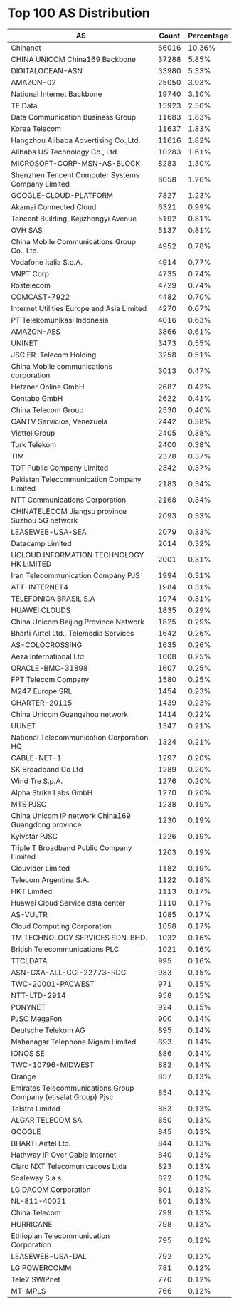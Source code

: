 # Top 100 AS Distribution
| AS | Count | Percentage |
|----|----|----|
| Chinanet | 66016 | 10.36% |
| CHINA UNICOM China169 Backbone | 37288 | 5.85% |
| DIGITALOCEAN-ASN | 33980 | 5.33% |
| AMAZON-02 | 25050 | 3.93% |
| National Internet Backbone | 19740 | 3.10% |
| TE Data | 15923 | 2.50% |
| Data Communication Business Group | 11683 | 1.83% |
| Korea Telecom | 11637 | 1.83% |
| Hangzhou Alibaba Advertising Co.,Ltd. | 11616 | 1.82% |
| Alibaba US Technology Co., Ltd. | 10283 | 1.61% |
| MICROSOFT-CORP-MSN-AS-BLOCK | 8283 | 1.30% |
| Shenzhen Tencent Computer Systems Company Limited | 8058 | 1.26% |
| GOOGLE-CLOUD-PLATFORM | 7827 | 1.23% |
| Akamai Connected Cloud | 6321 | 0.99% |
| Tencent Building, Kejizhongyi Avenue | 5192 | 0.81% |
| OVH SAS | 5137 | 0.81% |
| China Mobile Communications Group Co., Ltd. | 4952 | 0.78% |
| Vodafone Italia S.p.A. | 4914 | 0.77% |
| VNPT Corp | 4735 | 0.74% |
| Rostelecom | 4729 | 0.74% |
| COMCAST-7922 | 4482 | 0.70% |
| Internet Utilities Europe and Asia Limited | 4270 | 0.67% |
| PT Telekomunikasi Indonesia | 4016 | 0.63% |
| AMAZON-AES | 3866 | 0.61% |
| UNINET | 3473 | 0.55% |
| JSC ER-Telecom Holding | 3258 | 0.51% |
| China Mobile communications corporation | 3013 | 0.47% |
| Hetzner Online GmbH | 2687 | 0.42% |
| Contabo GmbH | 2622 | 0.41% |
| China Telecom Group | 2530 | 0.40% |
| CANTV Servicios, Venezuela | 2442 | 0.38% |
| Viettel Group | 2405 | 0.38% |
| Turk Telekom | 2400 | 0.38% |
| TIM | 2378 | 0.37% |
| TOT Public Company Limited | 2342 | 0.37% |
| Pakistan Telecommunication Company Limited | 2183 | 0.34% |
| NTT Communications Corporation | 2168 | 0.34% |
| CHINATELECOM Jiangsu province Suzhou 5G network | 2093 | 0.33% |
| LEASEWEB-USA-SEA | 2079 | 0.33% |
| Datacamp Limited | 2014 | 0.32% |
| UCLOUD INFORMATION TECHNOLOGY HK LIMITED | 2001 | 0.31% |
| Iran Telecommunication Company PJS | 1994 | 0.31% |
| ATT-INTERNET4 | 1984 | 0.31% |
| TELEFONICA BRASIL S.A | 1974 | 0.31% |
| HUAWEI CLOUDS | 1835 | 0.29% |
| China Unicom Beijing Province Network | 1825 | 0.29% |
| Bharti Airtel Ltd., Telemedia Services | 1642 | 0.26% |
| AS-COLOCROSSING | 1635 | 0.26% |
| Aeza International Ltd | 1608 | 0.25% |
| ORACLE-BMC-31898 | 1607 | 0.25% |
| FPT Telecom Company | 1580 | 0.25% |
| M247 Europe SRL | 1454 | 0.23% |
| CHARTER-20115 | 1439 | 0.23% |
| China Unicom Guangzhou network | 1414 | 0.22% |
| UUNET | 1347 | 0.21% |
| National Telecommunication Corporation HQ | 1324 | 0.21% |
| CABLE-NET-1 | 1297 | 0.20% |
| SK Broadband Co Ltd | 1289 | 0.20% |
| Wind Tre S.p.A. | 1276 | 0.20% |
| Alpha Strike Labs GmbH | 1270 | 0.20% |
| MTS PJSC | 1238 | 0.19% |
| China Unicom IP network China169 Guangdong province | 1230 | 0.19% |
| Kyivstar PJSC | 1226 | 0.19% |
| Triple T Broadband Public Company Limited | 1203 | 0.19% |
| Clouvider Limited | 1182 | 0.19% |
| Telecom Argentina S.A. | 1122 | 0.18% |
| HKT Limited | 1113 | 0.17% |
| Huawei Cloud Service data center | 1110 | 0.17% |
| AS-VULTR | 1085 | 0.17% |
| Cloud Computing Corporation | 1058 | 0.17% |
| TM TECHNOLOGY SERVICES SDN. BHD. | 1032 | 0.16% |
| British Telecommunications PLC | 1021 | 0.16% |
| TTCLDATA | 995 | 0.16% |
| ASN-CXA-ALL-CCI-22773-RDC | 983 | 0.15% |
| TWC-20001-PACWEST | 971 | 0.15% |
| NTT-LTD-2914 | 958 | 0.15% |
| PONYNET | 924 | 0.15% |
| PJSC MegaFon | 900 | 0.14% |
| Deutsche Telekom AG | 895 | 0.14% |
| Mahanagar Telephone Nigam Limited | 893 | 0.14% |
| IONOS SE | 886 | 0.14% |
| TWC-10796-MIDWEST | 882 | 0.14% |
| Orange | 857 | 0.13% |
| Emirates Telecommunications Group Company (etisalat Group) Pjsc | 854 | 0.13% |
| Telstra Limited | 853 | 0.13% |
| ALGAR TELECOM SA | 850 | 0.13% |
| GOOGLE | 845 | 0.13% |
| BHARTI Airtel Ltd. | 844 | 0.13% |
| Hathway IP Over Cable Internet | 840 | 0.13% |
| Claro NXT Telecomunicacoes Ltda | 823 | 0.13% |
| Scaleway S.a.s. | 822 | 0.13% |
| LG DACOM Corporation | 801 | 0.13% |
| NL-811-40021 | 801 | 0.13% |
| China Telecom | 799 | 0.13% |
| HURRICANE | 798 | 0.13% |
| Ethiopian Telecommunication Corporation | 795 | 0.12% |
| LEASEWEB-USA-DAL | 792 | 0.12% |
| LG POWERCOMM | 781 | 0.12% |
| Tele2 SWIPnet | 770 | 0.12% |
| MT-MPLS | 766 | 0.12% |
